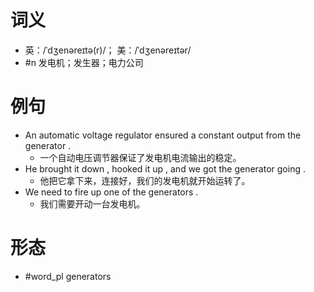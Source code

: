 # 词义
- 英：/ˈdʒenəreɪtə(r)/； 美：/ˈdʒenəreɪtər/
- #n 发电机；发生器；电力公司
# 例句
- An automatic voltage regulator ensured a constant output from the generator .
	- 一个自动电压调节器保证了发电机电流输出的稳定。
- He brought it down , hooked it up , and we got the generator going .
	- 他把它拿下来，连接好，我们的发电机就开始运转了。
- We need to fire up one of the generators .
	- 我们需要开动一台发电机。
# 形态
- #word_pl generators
